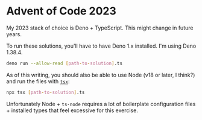 # Advent of Code 2023

My 2023 stack of choice is Deno + TypeScript. This might change in future years.

To run these solutions, you'll have to have Deno 1.x installed. I'm using Deno 1.38.4.

```sh
deno run --allow-read [path-to-solution].ts
```

As of this writing, you should also be able to use Node (v18 or later, I think?) and run the files with [`tsx`](https://github.com/privatenumber/tsx):

```sh
npx tsx [path-to-solution].ts
```

Unfortunately Node + `ts-node` requires a lot of boilerplate configuration files + installed types that feel excessive for this exercise.
